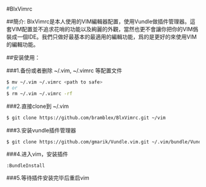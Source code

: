 #BlxVimrc

##簡介:
BlxVimrc是本人使用的VIM編輯器配置，使用Vundle做插件管理器。這套VIM配置並不追求花哨的功能以及絢麗的外觀，當然也更不會讓你把你的VIM僞裝成一個IDE。我們只做好最基本的最適用的編輯功能，爲的是更好的來使用VIM的編輯功能。

##安装使用：

###1.备份或者删除 ~/.vim, ~/.vimrc 等配置文件
```sh
$ mv ~/.vim ~/.vimrc <path to safe>
# or
$ rm ~/.vim ~/.vimrc -rf
```

###2.直接clone到 ~/.vim
```sh
$ git clone https://github.com/bramblex/BlxVimrc.git ~/vim
```

###3.安装vundle插件管理器
```sh
$ git clone https://github.com/gmarik/Vundle.vim.git ~/.vim/bundle/Vundle.vim
```

###4.进入vim，安装插件
```vimscript
:BundleInstall
```

###5.等待插件安装完毕后重启vim
